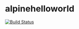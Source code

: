 # alpinehelloworld

[![Build Status](https://01e9-102-115-210-126.ngrok-free.app/buildStatus/icon?job=alpinehelloworld)](https://01e9-102-115-210-126.ngrok-free.app/job/alpinehelloworld/)
